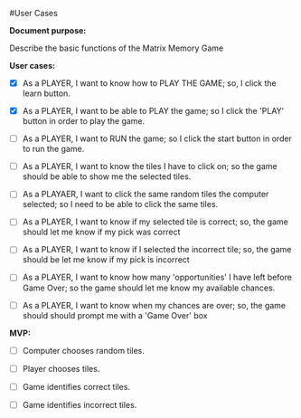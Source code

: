 #User Cases

__Document purpose:__

Describe the basic functions of the Matrix Memory Game


**User cases:**

- [x] As a PLAYER, I want to know how to PLAY THE GAME; so, I click the learn button.

- [x] As a PLAYER, I want to be able to PLAY the game; so I click the 'PLAY' button in order to play the game.

- [ ] As a PLAYER, I want to RUN the game; so I click the start button in order to run the game.

- [ ] As a PLAYER, I want to know the tiles I have to click on; so the game should be able to show me the selected tiles.

- [ ] As a PLAYAER, I want to click the same random tiles the computer selected; so I need to be able to click the same tiles.

- [ ] As a PLAYER, I want to know if my selected tile is correct; so, the game should let me know if my pick was correct

- [ ] As a PLAYER, I want to know if I selected the incorrect tile; so, the game should be let me know if my pick is incorrect

- [ ] As a PLAYER, I want to know how many 'opportunities' I have left before Game Over; so the game should let me know my available chances.

- [ ] As a PLAYER, I want to know when my chances are over; so, the game should should prompt me with a 'Game Over' box


**MVP:**

- [ ] Computer chooses random tiles.

- [ ] Player chooses tiles.

- [ ] Game identifies correct tiles.

- [ ] Game identifies incorrect tiles.

